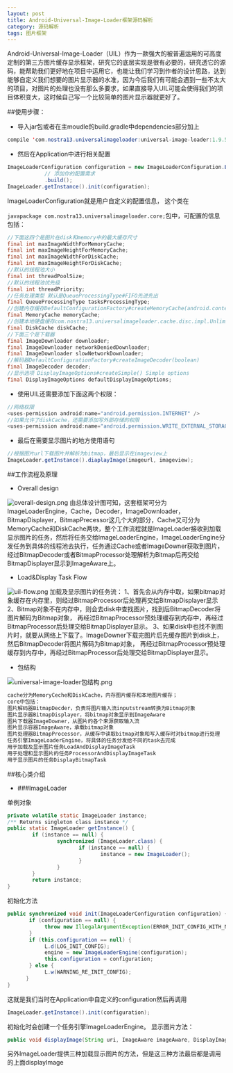 ```yaml
---
layout: post
title: Android-Universal-Image-Loader框架源码解析
category: 源码解析
tags: 图片框架
---
```



Android-Universal-Image-Loader（UIL）作为一款强大的被普遍运用的可高度定制的第三方图片缓存显示框架，研究它的底层实现是很有必要的，研究透它的源码，能帮助我们更好地在项目中运用它，也能让我们学习到作者的设计思路，达到能够自定义我们想要的图片显示器的水准，因为今后我们有可能会遇到一些不太大的项目，对图片的处理也没有那么多要求，如果直接导入UIL可能会使得我们的项目体积变大，这时候自己写一个比较简单的图片显示器就更好了。

##使用步骤：

* 导入jar包或者在主moudle的build.gradle中dependencies部分加上

```java
compile 'com.nostra13.universalimageloader:universal-image-loader:1.9.5'
```

* 然后在Application中进行相关配置

```java
ImageLoaderConfiguration configuration = new ImageLoaderConfiguration.Builder(this)
            // 添加你的配置需求
            .build();
ImageLoader.getInstance().init(configuration);
```

ImageLoaderConfiguration就是用户自定义的配置信息， 这个类在

```javapackage com.nostra13.universalimageloader.core;```包中，可配置的信息包括：

```java
//下面这四个是图片在disk和memory中的最大缓存尺寸
final int maxImageWidthForMemoryCache;
final int maxImageHeightForMemoryCache;
final int maxImageWidthForDiskCache;
final int maxImageHeightForDiskCache;
//默认的线程池大小
final int threadPoolSize;
//默认的线程池优先级
final int threadPriority;
//任务处理类型 默认是QueueProcessingType#FIFO先进先出
final QueueProcessingType tasksProcessingType;
//创建内存缓存DefaultConfigurationFactory#createMemoryCache(android.content.Context, int) 
final MemoryCache memoryCache;
//创建本地硬盘缓存com.nostra13.universalimageloader.cache.disc.impl.UnlimitedDiskCache
final DiskCache diskCache;
//下面三个是下载器
final ImageDownloader downloader;
final ImageDownloader networkDeniedDownloader;
final ImageDownloader slowNetworkDownloader;
//解码器DefaultConfigurationFactory#createImageDecoder(boolean)
final ImageDecoder decoder;
//显示选项 DisplayImageOptions#createSimple() Simple options
final DisplayImageOptions defaultDisplayImageOptions;
```

* 使用UIL还需要添加下面这两个权限：

```java
//网络权限
<uses-permission android:name="android.permission.INTERNET" />
//如果允许了diskCache，还需要添加写外部存储的权限
<uses-permission android:name="android.permission.WRITE_EXTERNAL_STORAGE" />
```

* 最后在需要显示图片的地方使用语句

```java
//根据图片url下载图片并解析为bitmap，最后显示在imageview上
ImageLoader.getInstance().diaplayImage(imageurl, imageview);
```

##工作流程及原理

* Overall design

![overall-design.png](http://upload-images.jianshu.io/upload_images/1159224-6bb86e4a0a354666.png?imageMogr2/auto-orient/strip%7CimageView2/2/w/1240)
由总体设计图可知，这套框架可分为ImageLoaderEngine，Cache，Decoder，ImageDownloader，BitmapDisplayer，BitmapPrecessor这几个大的部分，Cache又可分为MemoryCache和DiskCache两块，整个工作流程就是ImageLoader接收到加载显示图片的任务，然后将任务交给ImageLoaderEngine，ImageLoaderEngine分发任务到具体的线程池去执行，任务通过Cache或者ImageDowner获取到图片，经过BitmapDecoder或者BitmapProcessor处理解析为Bitmap后再交给BitmapDisplayer显示到ImageAware上。

* Load&Display Task Flow

![uil-flow.png](http://upload-images.jianshu.io/upload_images/1159224-12f6ec0888a73faf.png?imageMogr2/auto-orient/strip%7CimageView2/2/w/1240)
加载及显示图片的任务流：
1、首先会从内存中取，如果bitmap对象缓存在内存里，则经过BitmapProcessor后处理再交给BitmapDisplayer显示
2、Bitmap对象不在内存中，则会去disk中查找图片，找到后BitmapDecoder将图片解码为Bitmap对象， 再经过BitmapProcessor预处理缓存到内存中，再经过BitmapProcessor后处理交给BitmapDisplayer显示。
3、如果disk中也找不到图片时，就要从网络上下载了。ImageDowner下载完图片后先缓存图片到disk上，然后BitmapDecoder将图片解码为Bitmap对象， 再经过BitmapProcessor预处理缓存到内存中，再经过BitmapProcessor后处理交给BitmapDisplayer显示。

* 包结构

![universal-image-loader包结构.png](http://upload-images.jianshu.io/upload_images/1159224-5a34b8d67cab1354.png?imageMogr2/auto-orient/strip%7CimageView2/2/w/1240) 
```java
cache分为MemoryCeche和DiskCache，内存图片缓存和本地图片缓存；
core中包括：
图片解码器BitmapDecder，负责将图片输入流inputstream转换为Bitmap对象
图片显示器BitmapDisplayer，将bitmap对象显示到ImageAware
图片下载器ImageDowner，从图片的各个来源获取输入流
图片显示容器ImageAware，承载bitmap对象
图片处理器BitmapProcessor，从缓存中读取bitmap对象和写入缓存时对bitmap进行处理
任务引擎ImageLoaderEngine，将具体的任务分发给不同的task去完成
用于加载及显示图片任务LoadAndDisplayImageTask
用于处理和显示图片的任务ProcessorAndDisplayImageTask
用于显示图片的任务DisplayBitmapTask
```

##核心类介绍

* ###ImageLoader

单例对象

```java
private volatile static ImageLoader instance;
/** Returns singleton class instance */
public static ImageLoader getInstance() {   
        if (instance == null) {      
                synchronized (ImageLoader.class) {        
                       if (instance == null) {            
                              instance = new ImageLoader();         
                       }      
                }   
        }   
        return instance;
}
```

初始化方法

```java
public synchronized void init(ImageLoaderConfiguration configuration) {
       if (configuration == null) {
            throw new IllegalArgumentException(ERROR_INIT_CONFIG_WITH_NULL);   
       }   
       if (this.configuration == null) {      
            L.d(LOG_INIT_CONFIG);      
            engine = new ImageLoaderEngine(configuration);                        
            this.configuration = configuration;   
       } else {      
            L.w(WARNING_RE_INIT_CONFIG);   
      }
}
```

这就是我们当时在Application中自定义的configuration然后再调用

```java
ImageLoader.getInstance().init(configuration);
```

初始化时会创建一个任务引擎ImageLoaderEngine。
显示图片方法：

```java
public void displayImage(String uri, ImageAware imageAware, DisplayImageOptions options, ImageSize targetSize, ImageLoadingListener listener, ImageLoadingProgressListener progressListener)
```

另外ImageLoader提供三种加载显示图片的方法，但是这三种方法最后都是调用的上面displayImage